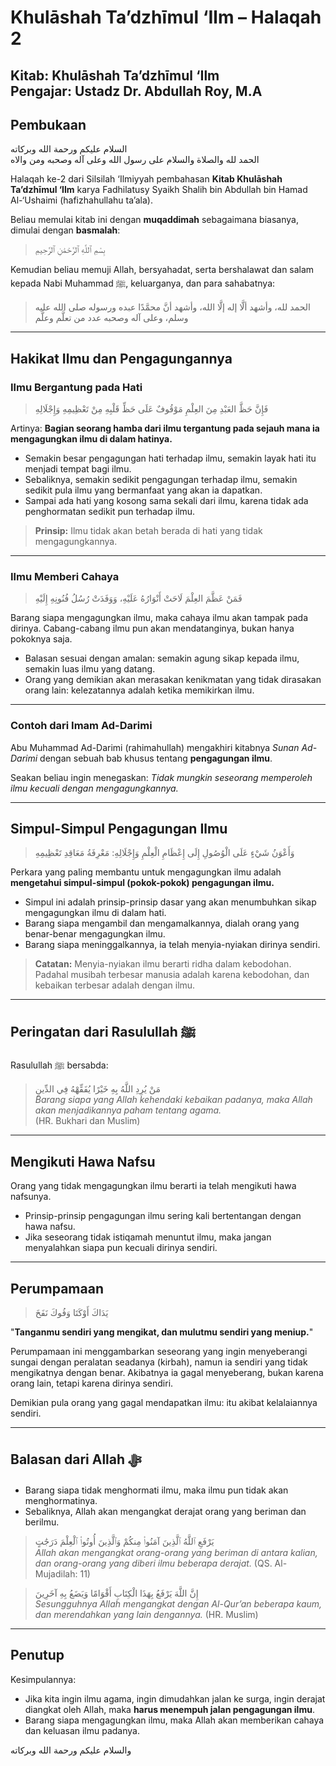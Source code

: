 # Khulāshah Ta’dzhīmul ‘Ilm – Halaqah 2

**Kitab**: Khulāshah Ta’dzhīmul ‘Ilm  
**Pengajar**: Ustadz Dr. Abdullah Roy, M.A  
---

## Pembukaan

السلام عليكم ورحمة الله وبركاته  
الحمد لله والصلاة والسلام على رسول الله وعلى آله وصحبه ومن والاه  

Halaqah ke-2 dari Silsilah ‘Ilmiyyah pembahasan **Kitab Khulāshah Ta’dzhīmul ‘Ilm** karya Fadhilatusy Syaikh Shalih bin Abdullah bin Hamad Al-‘Ushaimi (hafizhahullahu ta’ala).  

Beliau memulai kitab ini dengan **muqaddimah** sebagaimana biasanya, dimulai dengan **basmalah**:  

> بِسْمِ ٱللَّهِ ٱلرَّحْمَٰنِ ٱلرَّحِيمِ  

Kemudian beliau memuji Allah, bersyahadat, serta bershalawat dan salam kepada Nabi Muhammad ﷺ, keluarganya, dan para sahabatnya:  

> الحمد لله، وأشهد ألَّا إله إلَّا الله، وأشهد أنَّ محمَّدًا عبده ورسوله صلى الله عليه وسلم، وعلى آله وصحبه عدد من تعلَّم وعلَّم  

---

## Hakikat Ilmu dan Pengagungannya

### Ilmu Bergantung pada Hati
> فَإِنَّ حَظَّ العَبْدِ مِنَ العِلْمِ مَوْقُوفٌ عَلَى حَظِّ قَلْبِهِ مِنْ تَعْظِيمِهِ وَإِجْلَالِهِ  

Artinya: **Bagian seorang hamba dari ilmu tergantung pada sejauh mana ia mengagungkan ilmu di dalam hatinya.**  

- Semakin besar pengagungan hati terhadap ilmu, semakin layak hati itu menjadi tempat bagi ilmu.  
- Sebaliknya, semakin sedikit pengagungan terhadap ilmu, semakin sedikit pula ilmu yang bermanfaat yang akan ia dapatkan.  
- Sampai ada hati yang kosong sama sekali dari ilmu, karena tidak ada penghormatan sedikit pun terhadap ilmu.  

> **Prinsip:** Ilmu tidak akan betah berada di hati yang tidak mengagungkannya.  

---

### Ilmu Memberi Cahaya
> فَمَنْ عَظَّمَ العِلْمَ لَاحَتْ أَنْوَارُهُ عَلَيْهِ، وَوَفَدَتْ رُسُلُ فُنُونِهِ إِلَيْهِ  

Barang siapa mengagungkan ilmu, maka cahaya ilmu akan tampak pada dirinya. Cabang-cabang ilmu pun akan mendatanginya, bukan hanya pokoknya saja.  

- Balasan sesuai dengan amalan: semakin agung sikap kepada ilmu, semakin luas ilmu yang datang.  
- Orang yang demikian akan merasakan kenikmatan yang tidak dirasakan orang lain: kelezatannya adalah ketika memikirkan ilmu.  

---

### Contoh dari Imam Ad-Darimi
Abu Muhammad Ad-Darimi (rahimahullah) mengakhiri kitabnya *Sunan Ad-Darimi* dengan sebuah bab khusus tentang **pengagungan ilmu**.  

Seakan beliau ingin menegaskan: *Tidak mungkin seseorang memperoleh ilmu kecuali dengan mengagungkannya.*  

---

## Simpul-Simpul Pengagungan Ilmu

> وَأَعْوَنُ شَيْءٍ عَلَى الْوُصُولِ إِلَى إِعْظَامِ الْعِلْمِ وَإِجْلَالِهِ: مَعْرِفَةُ مَعَاقِدِ تَعْظِيمِهِ  

Perkara yang paling membantu untuk mengagungkan ilmu adalah **mengetahui simpul-simpul (pokok-pokok) pengagungan ilmu.**  

- Simpul ini adalah prinsip-prinsip dasar yang akan menumbuhkan sikap mengagungkan ilmu di dalam hati.  
- Barang siapa mengambil dan mengamalkannya, dialah orang yang benar-benar mengagungkan ilmu.  
- Barang siapa meninggalkannya, ia telah menyia-nyiakan dirinya sendiri.  

> **Catatan:** Menyia-nyiakan ilmu berarti ridha dalam kebodohan. Padahal musibah terbesar manusia adalah karena kebodohan, dan kebaikan terbesar adalah dengan ilmu.  

---

## Peringatan dari Rasulullah ﷺ
Rasulullah ﷺ bersabda:  

> مَنْ يُرِدِ اللَّهُ بِهِ خَيْرًا يُفَقِّهْهُ فِي الدِّينِ  
> *Barang siapa yang Allah kehendaki kebaikan padanya, maka Allah akan menjadikannya paham tentang agama.*  
(HR. Bukhari dan Muslim)  

---

## Mengikuti Hawa Nafsu
Orang yang tidak mengagungkan ilmu berarti ia telah mengikuti hawa nafsunya.  

- Prinsip-prinsip pengagungan ilmu sering kali bertentangan dengan hawa nafsu.  
- Jika seseorang tidak istiqamah menuntut ilmu, maka jangan menyalahkan siapa pun kecuali dirinya sendiri.  

---

## Perumpamaan
> يَدَاكَ أَوْكَتَا وَفُوكَ نَفَخَ  

"**Tanganmu sendiri yang mengikat, dan mulutmu sendiri yang meniup.**"  

Perumpamaan ini menggambarkan seseorang yang ingin menyeberangi sungai dengan peralatan seadanya (kirbah), namun ia sendiri yang tidak mengikatnya dengan benar. Akibatnya ia gagal menyeberang, bukan karena orang lain, tetapi karena dirinya sendiri.  

Demikian pula orang yang gagal mendapatkan ilmu: itu akibat kelalaiannya sendiri.  

---

## Balasan dari Allah ﷻ
- Barang siapa tidak menghormati ilmu, maka ilmu pun tidak akan menghormatinya.  
- Sebaliknya, Allah akan mengangkat derajat orang yang beriman dan berilmu.  

> يَرْفَعِ ٱللَّهُ ٱلَّذِينَ آمَنُوا۟ مِنكُمْ وَٱلَّذِينَ أُوتُوا۟ ٱلْعِلْمَ دَرَجَٰتٍ  
> *Allah akan mengangkat orang-orang yang beriman di antara kalian, dan orang-orang yang diberi ilmu beberapa derajat.* (QS. Al-Mujadilah: 11)  

> إِنَّ اللَّهَ يَرْفَعُ بِهَذَا الْكِتَابِ أَقْوَامًا وَيَضَعُ بِهِ آخَرِينَ  
> *Sesungguhnya Allah mengangkat dengan Al-Qur’an beberapa kaum, dan merendahkan yang lain dengannya.* (HR. Muslim)  

---

## Penutup

Kesimpulannya:  
- Jika kita ingin ilmu agama, ingin dimudahkan jalan ke surga, ingin derajat diangkat oleh Allah, maka **harus menempuh jalan pengagungan ilmu**.  
- Barang siapa mengagungkan ilmu, maka Allah akan memberikan cahaya dan keluasan ilmu padanya.  

والسلام عليكم ورحمة الله وبركاته
